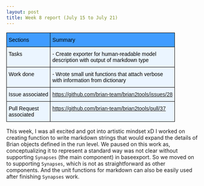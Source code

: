 ```yaml
---
layout: post
title: Week 8 report (July 15 to July 21)
---
```


<style type="text/css">
.tg  {border-collapse:collapse;border-color:#9ABAD9;border-spacing:0;}
.tg td{background-color:#EBF5FF;border-color:#9ABAD9;border-style:solid;border-width:1px;color:#444;
  font-family:Arial, sans-serif;font-size:14px;overflow:hidden;padding:10px 5px;word-break:normal;}
.tg th{background-color:#409cff;border-color:#9ABAD9;border-style:solid;border-width:1px;color:#fff;
  font-family:Arial, sans-serif;font-size:14px;font-weight:normal;overflow:hidden;padding:10px 5px;word-break:normal;}
.tg .tg-pjk6{border-color:#000000;color:#000000;text-align:left;vertical-align:top}
</style>
<table class="tg">
<thead>
  <tr>
    <th class="tg-pjk6">Sections</th>
    <th class="tg-pjk6">Summary</th>
  </tr>
</thead>
<tbody>
  <tr>
    <td class="tg-pjk6">Tasks</td>
    <td class="tg-pjk6"><span style="font-weight:400;font-style:normal;text-decoration:none">- Create exporter for human-readable model</span><br><span style="font-weight:400;font-style:normal;text-decoration:none">description with output of markdown type</span><br></td>
  </tr>
  <tr>
    <td class="tg-pjk6">Work done</td>
    <td class="tg-pjk6">- Wrote small unit functions that attach verbose<br>with information from dictionary<br></td>
  </tr>
  <tr>
    <td class="tg-pjk6">Issue associated</td>
    <td class="tg-pjk6"><a href="https://github.com/brian-team/brian2tools/issues/28" target="_blank" rel="noopener noreferrer">https://github.com/brian-team/brian2tools/issues/28</a><br></td>
  </tr>
  <tr>
    <td class="tg-pjk6">Pull Request<br>associated<br></td>
    <td class="tg-pjk6"><a href="https://github.com/brian-team/brian2tools/pull/37" target="_blank" rel="noopener noreferrer">https://github.com/brian-team/brian2tools/pull/37</a><br></td>
  </tr>
</tbody>
</table>

This week, I was all excited and got into artistic mindset xD
I worked on creating function to write markdown strings that would expand the details of Brian objects
defined in the run level. We paused on this work as, conceptualizing it to represent
a standard way was not clear without supporting `Synapses` (the main component) in
baseexport. So we moved on to supporting `Synapses`, which is not as straightforward as
other components. And the unit functions for markdown can also be easily used after finishing
`Synapses` work. 
